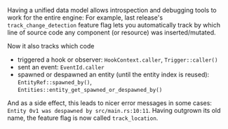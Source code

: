 <!-- Better source location tracking -->

Having a unified data model allows introspection and debugging tools to work for the entire engine:
For example, last release's `track_change_detection` feature flag lets you
automatically track by which line of source code any component (or resource) was inserted/mutated.

Now it also tracks which code
- triggered a hook or observer: `HookContext.caller`, `Trigger::caller()`
- sent an event: `EventId.caller`
- spawned or despawned an entity (until the entity index is reused): `EntityRef::spawned_by()`, `Entities::entity_get_spawned_or_despawned_by()`

And as a side effect, this leads to nicer error messages in some cases:
`Entity 0v1 was despawned by src/main.rs:10:11`.
Having outgrown its old name, the feature flag is now called `track_location`.
